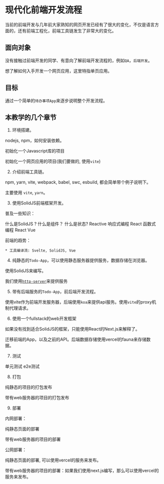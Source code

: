 # 现代化前端开发流程

当前的前端开发与几年前大家熟知的网页开发已经有了很大的变化，不仅是语言方面的，还有前端工程化，前端工具链发生了非常大的变化。

## 面向对象

没有接触过前端开发的同学、有意向了解前端开发流程的，例如`QA`，`后端开发`。

想了解如何入手开发一个网页应用，这里特指单页应用。

## 目标

通过一个简单的`待办事项App`来逐步说明整个开发流程。


## 本教学的几个章节

1. 环境搭建。

nodejs, npm，如何安装依赖。

初始化一个Javascript库的项目

初始化一个网页应用的项目(我们要做的, 使用`vite`)


2. 介绍前端工具链。

npm, yarn, vite, webpack, babel, swc, esbuild, 都会简单带个例子说明下。

主要使用 `vite`, `yarn`。

3. 使用SolidJS前端框架开发。

普及一些知识：

什么是SolidJS ? 
什么是组件？
什么是状态?
Reactive 响应式编程
React 函数式编程
React Vue

前端的趋势：

    * 工具编译流: Svelte, SolidJS, Vue


4. 纯静态的`Todo-App`，可以使用静态服务器提供服务，数据存储在浏览器。

使用SolidJS来编写。

我们使用[`http-server`](https://www.npmjs.com/package/http-server)来提供服务


5. 带有后端服务的`Todo-App`，前后端开发流程。

使用vite作为前端开发服务器，后端使用`koa`来提供api服务。使用`vite`的proxy机制代理请求。


6. 使用一个fullstack的web开发框架

如果没有找到适合SolidJS的框架，只能使用React的Next.js来解释了。

迁移前端的App，以及之前的API。后端数据存储使用vercel的fauna来存储数据。

7. 测试

单元测试
e2e测试

8. 打包

纯静态的项目的打包发布

带有web服务器的项目的打包发布

9. 部署

内网部署：


纯静态页面的部署

带有web服务器的项目的部署

公网部署：

纯静态页面的部署, 可以使用vercel的服务来发布。

带有web服务器的项目的部署：如果我们使用next.js编写，那么可以使用vercel的服务来发布。
